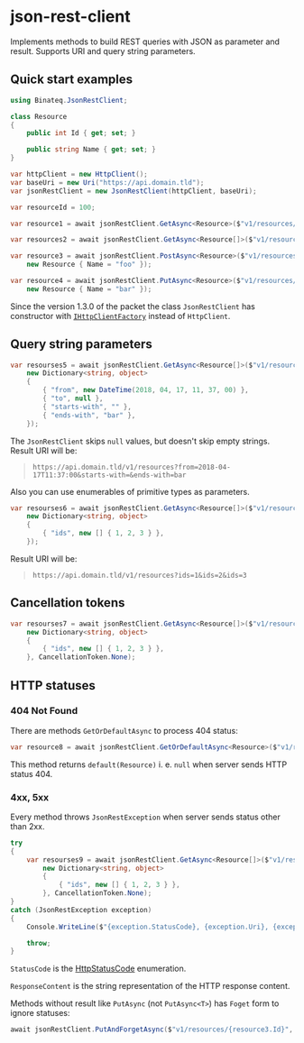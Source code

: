 # json-rest-client

Implements methods to build REST queries with JSON as parameter and result.
Supports URI and query string parameters.

## Quick start examples

```c#
using Binateq.JsonRestClient;

class Resource
{
	public int Id { get; set; }

	public string Name { get; set; }
}

var httpClient = new HttpClient();
var baseUri = new Uri("https://api.domain.tld");
var jsonRestClient = new JsonRestClient(httpClient, baseUri);

var resourceId = 100;

var resource1 = await jsonRestClient.GetAsync<Resource>($"v1/resources/{resourceId}");

var resources2 = await jsonRestClient.GetAsync<Resource[]>($"v1/resources");

var resource3 = await jsonRestClient.PostAsync<Resource>($"v1/resources",
    new Resource { Name = "foo" });

var resource4 = await jsonRestClient.PutAsync<Resource>($"v1/resources/{resource3.Id}",
    new Resource { Name = "bar" });
```

Since the version 1.3.0 of the packet the class `JsonRestClient` has constructor with [`IHttpClientFactory`](https://docs.microsoft.com/en-us/dotnet/api/system.net.http.ihttpclientfactory?view=aspnetcore-2.1)
instead of `HttpClient`.

## Query string parameters

```c#
var resourses5 = await jsonRestClient.GetAsync<Resource[]>($"v1/resources",
    new Dictionary<string, object>
    {
        { "from", new DateTime(2018, 04, 17, 11, 37, 00) },
        { "to", null },
        { "starts-with", "" },
        { "ends-with", "bar" },
    });
```

The `JsonRestClient` skips `null` values, but doesn't skip empty strings. Result URI will be:

> `https://api.domain.tld/v1/resources?from=2018-04-17T11:37:00&starts-with=&ends-with=bar`

Also you can use enumerables of primitive types as parameters.

```c#
var resourses6 = await jsonRestClient.GetAsync<Resource[]>($"v1/resources",
    new Dictionary<string, object>
    {
        { "ids", new [] { 1, 2, 3 } },
    });
```

Result URI will be:

> `https://api.domain.tld/v1/resources?ids=1&ids=2&ids=3`

## Cancellation tokens

```c#
var resourses7 = await jsonRestClient.GetAsync<Resource[]>($"v1/resources",
    new Dictionary<string, object>
    {
        { "ids", new [] { 1, 2, 3 } },
    }, CancellationToken.None);
```

## HTTP statuses

### 404 Not Found

There are methods `GetOrDefaultAsync` to process 404 status:

```c#
var resource8 = await jsonRestClient.GetOrDefaultAsync<Resource>($"v1/resources/{resourceId}");
```

This method returns `default(Resource)` i. e. `null` when server sends HTTP status 404.

### 4xx, 5xx

Every method throws `JsonRestException` when server sends status other than 2xx.

```c#
try
{
    var resourses9 = await jsonRestClient.GetAsync<Resource[]>($"v1/resources",
        new Dictionary<string, object>
        {
            { "ids", new [] { 1, 2, 3 } },
        }, CancellationToken.None);
}
catch (JsonRestException exception)
{
    Console.WriteLine($"{exception.StatusCode}, {exception.Uri}, {exception.RequestContent}, {excpetion.ResponseContent}");

    throw;
}
```

`StatusCode` is the [HttpStatusCode](https://msdn.microsoft.com/en-us/library/system.net.httpstatuscode(v=vs.110).aspx)
enumeration.

`ResponseContent` is the string representation of the HTTP response content.

Methods without result like `PutAsync` (not `PutAsync<T>`) has `Foget` form to ignore statuses:

```c#
await jsonRestClient.PutAndForgetAsync($"v1/resources/{resource3.Id}", new Resource { Name = "bar" });
```